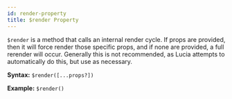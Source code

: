 ```yaml
---
id: render-property
title: $render Property
---
```


`$render` is a method that calls an internal render cycle. If props are provided, then it will force render those specific props, and if none are provided, a full rerender will occur. Generally this is not recommended, as Lucia attempts to automatically do this, but use as necessary.

**Syntax:** `$render([...props?])`

**Example:** `$render()`

